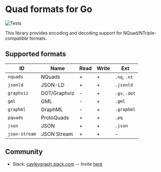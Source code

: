 # Quad formats for Go

![Tests](https://github.com/cayleygraph/quad/actions/workflows/tests.yml/badge.svg)

This library provides encoding and decoding support for NQuad/NTriple-compatible formats.

## Supported formats

| ID            | Name         | Read | Write | Ext           |
|---------------|--------------|------|-------|---------------|
| `nquads`      | NQuads       | +    | +     | `.nq`, `.nt`  |
| `jsonld`      | JSON-LD      | +    | +     | `.jsonld`     |
| `graphviz`    | DOT/Graphviz | -    | +     | `.gv`, `.dot` |
| `gml`         | GML          | -    | +     | `.gml`        |
| `graphml`     | GraphML      | -    | +     | `.graphml`    |
| `pquads`      | ProtoQuads   | +    | +     | `.pq`         |
| `json`        | JSON         | +    | +     | `.json`       |
| `json-stream` | JSON Stream  | +    | +     | -             |

## Community

* Slack: [cayleygraph.slack.com](https://cayleygraph.slack.com) -- Invite [here](https://cayley-slackin.herokuapp.com/)
